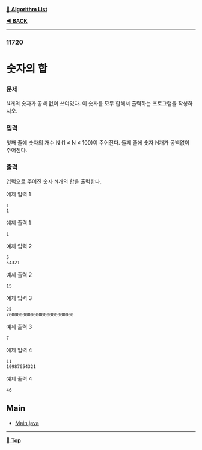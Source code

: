 [:file_folder: **Algorithm List**](https://github.com/dlalstj0213/Study.Algorithm_Java)

[:arrow_backward: **BACK**](../)

---

### 11720

# 숫자의 합

### 문제

N개의 숫자가 공백 없이 쓰여있다. 이 숫자를 모두 합해서 출력하는 프로그램을 작성하시오.

### 입력

첫째 줄에 숫자의 개수 N (1 ≤ N ≤ 100)이 주어진다. 둘째 줄에 숫자 N개가 공백없이 주어진다.

### 출력

입력으로 주어진 숫자 N개의 합을 출력한다.

예제 입력 1 
```
1
1
```
예제 출력 1 
```
1
```
예제 입력 2 
```
5
54321
```
예제 출력 2 
```
15
```
예제 입력 3 
```
25
7000000000000000000000000
```
예제 출력 3 
```
7
```
예제 입력 4 
```
11
10987654321
```
예제 출력 4 
```
46
```

## Main

- [Main.java](./Main.java)

---

[:arrow_up_small: **Top**](#)